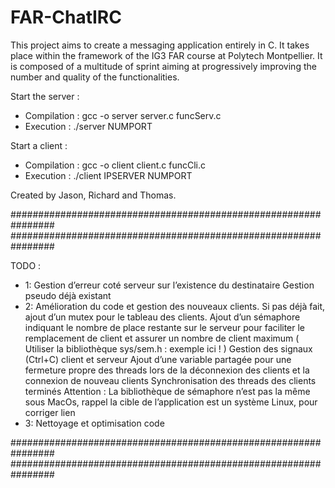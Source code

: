 
# FAR-ChatIRC

This project aims to create a messaging application entirely in C. 
It takes place within the framework of the IG3 FAR course at Polytech Montpellier.
It is composed of a multitude of sprint aiming at progressively improving the number and quality of the functionalities.

Start the server :
- Compilation : gcc -o server server.c funcServ.c
- Execution : ./server NUMPORT

Start a client :
- Compilation : gcc -o client client.c funcCli.c
- Execution : ./client IPSERVER NUMPORT

Created by Jason, Richard and Thomas.



################################################################
################################################################

TODO :
- 1: Gestion d’erreur coté serveur sur l’existence du destinataire
Gestion pseudo déjà existant
- 2: Amélioration du code et gestion des nouveaux clients.
Si pas déjà fait, ajout d’un mutex pour le tableau des clients. 
Ajout d’un sémaphore indiquant le nombre de place restante sur le serveur pour faciliter le remplacement de client et assurer un nombre de client maximum (  Utiliser la bibliothèque sys/sem.h : exemple ici ! )
Gestion des signaux (Ctrl+C) client et serveur
Ajout d’une variable partagée pour une fermeture propre des threads lors de la déconnexion des clients et la connexion de nouveau clients
Synchronisation des threads des clients terminés
Attention : La bibliothèque de sémaphore n’est pas la même sous MacOs, rappel la cible de l’application est un système Linux, pour corriger lien
- 3: Nettoyage  et optimisation code

################################################################
################################################################
